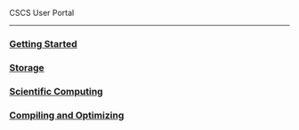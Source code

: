 CSCS User Portal

---

<!-- use only links inside h3 and h4 -->

### [Getting Started](https://eth-cscs.github.io/production/getting_started)
### [Storage](https://eth-cscs.github.io/production/storage)
### [Scientific Computing](https://eth-cscs.github.io/production/scientific_computing)
### [Compiling and Optimizing](https://eth-cscs.github.io/production/compiling_and_optimizing)

